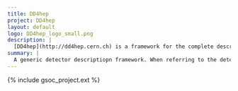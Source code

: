 ```yaml
---
title: DD4hep
project: DD4hep
layout: default
logo: DD4hep_logo_small.png
description: |
  [DD4hep](http://dd4hep.cern.ch) is a framework for the complete description of detector models based on a single source of information. When referring to the detector description this includes, in addition to the geometry and the materials used in the device, also parameters describing e.g. the detection techniques, constants required for alignment and calibration, description of the readout structures and conditions data. The main motivation behind the [DD4hep](http://dd4hep.cern.ch) framework is to devise a toolkit that addresses all these issues for all the stages of an experiment.
summary: |
  A generic detector descriptiopn framework. When referring to the detector description this includes, in addition to the geometry and the materials used in the device, also parameters describing e.g. the detection techniques, constants required for alignment and calibration, description of the readout structures and conditions data.
---
```


{% include gsoc_project.ext %}
